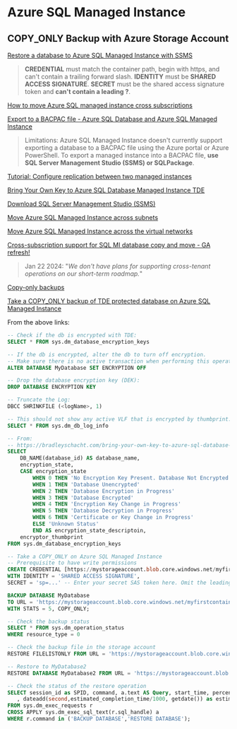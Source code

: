 # Azure SQL Managed Instance

## COPY_ONLY Backup with Azure Storage Account

[Restore a database to Azure SQL Managed Instance with SSMS](https://learn.microsoft.com/en-us/azure/azure-sql/managed-instance/restore-sample-database-quickstart?view=azuresql-mi)

> **CREDENTIAL** must match the container path, begin with https,
> and can't contain a trailing forward slash.
> **IDENTITY** must be **SHARED ACCESS SIGNATURE**.
> **SECRET** must be the shared access signature token and **can't contain a leading ?**.

[How to move Azure SQL managed instance cross subscriptions](https://techcommunity.microsoft.com/t5/azure-database-support-blog/how-to-move-azure-sql-managed-instance-cross-subscriptions/ba-p/3710336)

[Export to a BACPAC file - Azure SQL Database and Azure SQL Managed Instance](https://learn.microsoft.com/en-us/azure/azure-sql/database/database-export?view=azuresql)

> Limitations:
> Azure SQL Managed Instance doesn't currently support exporting a database to a BACPAC
> file using the Azure portal or Azure PowerShell.
> To export a managed instance into a BACPAC file,
> **use SQL Server Management Studio (SSMS) or SQLPackage**.

[Tutorial: Configure replication between two managed instances](https://learn.microsoft.com/en-us/azure/azure-sql/managed-instance/replication-between-two-instances-configure-tutorial?view=azuresql-mi)

[Bring Your Own Key to Azure SQL Database Managed Instance TDE](https://bradleyschacht.com/bring-your-own-key-to-azure-sql-database-managed-instance-tde/)

[Download SQL Server Management Studio (SSMS)](https://learn.microsoft.com/en-us/sql/ssms/download-sql-server-management-studio-ssms?view=sql-server-ver16)

[Move Azure SQL Managed Instance across subnets](https://learn.microsoft.com/en-us/azure/azure-sql/managed-instance/vnet-subnet-move-instance?view=azuresql&tabs=azure-portal)

[Move Azure SQL Managed Instance across the virtual networks](https://techcommunity.microsoft.com/t5/azure-sql-blog/move-azure-sql-managed-instance-across-the-virtual-networks/ba-p/3672378)

[Cross-subscription support for SQL MI database copy and move - GA refresh!](https://techcommunity.microsoft.com/t5/azure-sql-blog/cross-subscription-support-for-sql-mi-database-copy-and-move-ga/ba-p/4016701)

> Jan 22 2024: "_We don't have plans for supporting cross-tenant operations on our short-term roadmap._"

[Copy-only backups](https://learn.microsoft.com/en-us/sql/relational-databases/backup-restore/copy-only-backups-sql-server?view=azuresqldb-mi-current)

[Take a COPY_ONLY backup of TDE protected database on Azure SQL Managed Instance](https://techcommunity.microsoft.com/t5/azure-sql-blog/take-a-copy-only-backup-of-tde-protected-database-on-azure-sql/ba-p/643407)

From the above links:

```sql
-- Check if the db is encrypted with TDE:
SELECT * FROM sys.dm_database_encryption_keys

-- If the db is encrypted, alter the db to turn off encryption.
-- Make sure there is no active transaction when performing this operation:
ALTER DATABASE MyDatabase SET ENCRYPTION OFF

-- Drop the database encryption key (DEK):
DROP DATABASE ENCRYPTION KEY

-- Truncate the Log:
DBCC SHRINKFILE (<logName>, 1)

-- This should not show any active VLF that is encrypted by thumbprint.
SELECT * FROM sys.dm_db_log_info

-- From:
-- https://bradleyschacht.com/bring-your-own-key-to-azure-sql-database-managed-instance-tde/
SELECT
	DB_NAME(database_id) AS database_name,
	encryption_state,
	CASE encryption_state
		WHEN 0 THEN 'No Encryption Key Present. Database Not Encrypted.'
		WHEN 1 THEN 'Database Unencrypted'
		WHEN 2 THEN 'Database Encryption in Progress'
		WHEN 3 THEN 'Database Encrypted'
		WHEN 4 THEN 'Encryption Key Change in Progress'
		WHEN 5 THEN 'Database Decryption in Progress'
		WHEN 6 THEN 'Certificate or Key Change in Progress'
		ELSE 'Unknown Status'
		END AS encryption_state_descriptoin,
	encryptor_thumbprint
FROM sys.dm_database_encryption_keys

-- Take a COPY_ONLY on Azure SQL Managed Instance	
-- Prerequisite to have write permissions
CREATE CREDENTIAL [https://mystorageaccount.blob.core.windows.net/myfirstcontainer]
WITH IDENTITY = 'SHARED ACCESS SIGNATURE',
SECRET = 'sp=...' -- Enter your secret SAS token here. Omit the leading ?

BACKUP DATABASE MyDatabase
TO URL = 'https://mystorageaccount.blob.core.windows.net/myfirstcontainer/MyDatabaseBackup.bak'
WITH STATS = 5, COPY_ONLY;

-- Check the backup status
SELECT * FROM sys.dm_operation_status
WHERE resource_type = 0

-- Check the backup file in the storage account
RESTORE FILELISTONLY FROM URL = 'https://mystorageaccount.blob.core.windows.net/examples/MyDatabaseBackup.bak';

-- Restore to MyDatabase2
RESTORE DATABASE MyDatabase2 FROM URL = 'https://mystorageaccount.blob.core.windows.net/myfirstcontainer/MyDatabaseBackup.bak';

-- Check the status of the restore operation
SELECT session_id as SPID, command, a.text AS Query, start_time, percent_complete
   , dateadd(second,estimated_completion_time/1000, getdate()) as estimated_completion_time
FROM sys.dm_exec_requests r
CROSS APPLY sys.dm_exec_sql_text(r.sql_handle) a
WHERE r.command in ('BACKUP DATABASE','RESTORE DATABASE');
```
